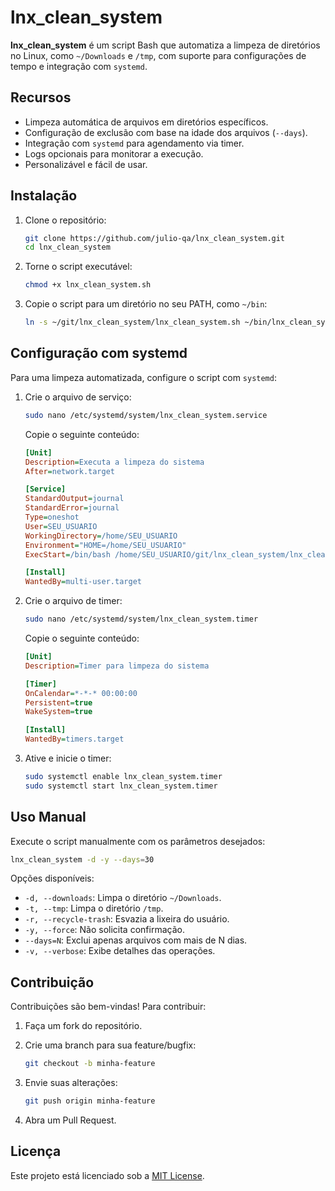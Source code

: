 
# lnx_clean_system

**lnx_clean_system** é um script Bash que automatiza a limpeza de diretórios no Linux, como `~/Downloads` e `/tmp`, com suporte para configurações de tempo e integração com `systemd`.

## Recursos

- Limpeza automática de arquivos em diretórios específicos.
- Configuração de exclusão com base na idade dos arquivos (`--days`).
- Integração com `systemd` para agendamento via timer.
- Logs opcionais para monitorar a execução.
- Personalizável e fácil de usar.

## Instalação

1. Clone o repositório:
   ```bash
   git clone https://github.com/julio-qa/lnx_clean_system.git
   cd lnx_clean_system
   ```

2. Torne o script executável:
   ```bash
   chmod +x lnx_clean_system.sh
   ```

3. Copie o script para um diretório no seu PATH, como `~/bin`:
   ```bash
   ln -s ~/git/lnx_clean_system/lnx_clean_system.sh ~/bin/lnx_clean_system
   ```

## Configuração com systemd

Para uma limpeza automatizada, configure o script com `systemd`:

1. Crie o arquivo de serviço:
   ```bash
   sudo nano /etc/systemd/system/lnx_clean_system.service
   ```

   Copie o seguinte conteúdo:

   ```ini
   [Unit]
   Description=Executa a limpeza do sistema
   After=network.target

   [Service]
   StandardOutput=journal
   StandardError=journal
   Type=oneshot
   User=SEU_USUARIO
   WorkingDirectory=/home/SEU_USUARIO
   Environment="HOME=/home/SEU_USUARIO"
   ExecStart=/bin/bash /home/SEU_USUARIO/git/lnx_clean_system/lnx_clean_system.sh -d -y --days=30

   [Install]
   WantedBy=multi-user.target
   ```

2. Crie o arquivo de timer:
   ```bash
   sudo nano /etc/systemd/system/lnx_clean_system.timer
   ```

   Copie o seguinte conteúdo:

   ```ini
   [Unit]
   Description=Timer para limpeza do sistema

   [Timer]
   OnCalendar=*-*-* 00:00:00
   Persistent=true
   WakeSystem=true

   [Install]
   WantedBy=timers.target
   ```

3. Ative e inicie o timer:
   ```bash
   sudo systemctl enable lnx_clean_system.timer
   sudo systemctl start lnx_clean_system.timer
   ```

## Uso Manual

Execute o script manualmente com os parâmetros desejados:

```bash
lnx_clean_system -d -y --days=30
```

Opções disponíveis:

- `-d, --downloads`: Limpa o diretório `~/Downloads`.
- `-t, --tmp`: Limpa o diretório `/tmp`.
- `-r, --recycle-trash`: Esvazia a lixeira do usuário.
- `-y, --force`: Não solicita confirmação.
- `--days=N`: Exclui apenas arquivos com mais de N dias.
- `-v, --verbose`: Exibe detalhes das operações.

## Contribuição

Contribuições são bem-vindas! Para contribuir:

1. Faça um fork do repositório.
2. Crie uma branch para sua feature/bugfix:
   ```bash
   git checkout -b minha-feature
   ```
3. Envie suas alterações:
   ```bash
   git push origin minha-feature
   ```

4. Abra um Pull Request.

## Licença

Este projeto está licenciado sob a [MIT License](LICENSE).
